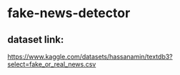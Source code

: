 # fake-news-detector

## dataset link:
https://www.kaggle.com/datasets/hassanamin/textdb3?select=fake_or_real_news.csv
